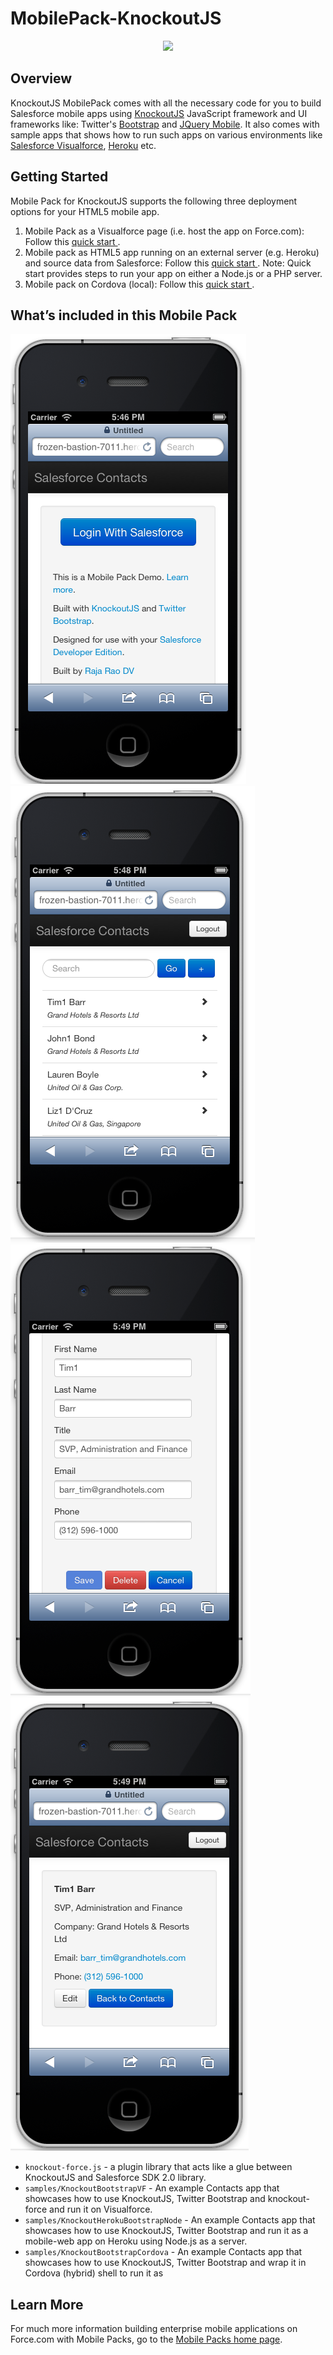 # MobilePack-KnockoutJS

<p align='center'>
  <img src="http://res.cloudinary.com/hy4kyit2a/image/upload/v1365281769/ypqq9g8at1y1yqoo8h6g.png"/>
</p>


## Overview
KnockoutJS MobilePack comes with all the necessary code for you to build Salesforce mobile apps using <a href="http://knockoutjs.com" target="_blank">KnockoutJS</a> JavaScript framework and UI frameworks like: Twitter's <a href="http://twitter.github.io/bootstrap/" target="_blank"> Bootstrap</a> and <a href="http://jquerymobile.com/" target="_blank">JQuery Mobile</a>. It also comes with sample apps that shows how to run such apps on various environments like <a href="http://wiki.developerforce.com/page/User_Interface" target="_blank">Salesforce Visualforce</a>, <a href="https://www.heroku.com/" target="_blank">Heroku</a> etc.

 
## Getting Started
Mobile Pack for KnockoutJS supports the following three deployment options for your HTML5 mobile app. 

1. Mobile Pack as a Visualforce page (i.e. host the app on Force.com):  Follow this <a href="http://events.developerforce.com/mobile/getting-started/html5#knockoutjs" target="_blank">quick start </a>.
2. Mobile pack as HTML5 app running on an external server (e.g. Heroku) and source data from Salesforce: Follow this <a href="http://events.developerforce.com/mobile/getting-started/html5#knockoutjs-heroku" target="_blank"> quick start </a>. Note: Quick start provides steps to run your app on either a Node.js or a PHP server.
3.  Mobile pack on Cordova (local):  Follow this <a href="http://events.developerforce.com/mobile/getting-started/html5#knockoutjs-cordova" target="_blank"> quick start </a>.

 
## What’s included in this Mobile Pack



![screen shot](images/heroku_login.png)
![screen shot](images/heroku_listView.png)
![screen shot](images/heroku_editView.png)
![screen shot](images/heroku_detailsView.png)


* `knockout-force.js` - a plugin library that acts like a glue between KnockoutJS and Salesforce SDK 2.0 library.
* `samples/KnockoutBootstrapVF` - An example Contacts app that showcases how to use KnockoutJS, Twitter Bootstrap and knockout-force and run it on Visualforce.
* `samples/KnockoutHerokuBootstrapNode` -  An example Contacts app that showcases how to use KnockoutJS, Twitter Bootstrap and run it as a mobile-web app on Heroku using Node.js as a server.
* `samples/KnockoutBootstrapCordova` -  An example Contacts app that showcases how to use KnockoutJS, Twitter Bootstrap and wrap it in Cordova (hybrid) shell to run it as

## Learn More

For much more information building enterprise mobile applications on Force.com with Mobile Packs, go to the [Mobile Packs home page](https://events.developerforce.com/mobile/services/mobile-packs).